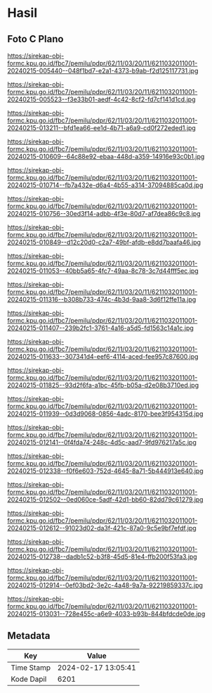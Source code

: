 # Hasil

## Foto C Plano

https://sirekap-obj-formc.kpu.go.id/fbc7/pemilu/pdpr/62/11/03/20/11/6211032011001-20240215-005440--048f1bd7-e2a1-4373-b9ab-f2d125117731.jpg

https://sirekap-obj-formc.kpu.go.id/fbc7/pemilu/pdpr/62/11/03/20/11/6211032011001-20240215-005523--f3e33b01-aedf-4c42-8cf2-fd7cf141d1cd.jpg

https://sirekap-obj-formc.kpu.go.id/fbc7/pemilu/pdpr/62/11/03/20/11/6211032011001-20240215-013211--bfd1ea66-ee1d-4b71-a6a9-cd0f272eded1.jpg

https://sirekap-obj-formc.kpu.go.id/fbc7/pemilu/pdpr/62/11/03/20/11/6211032011001-20240215-010609--64c88e92-ebaa-448d-a359-14916e93c0b1.jpg

https://sirekap-obj-formc.kpu.go.id/fbc7/pemilu/pdpr/62/11/03/20/11/6211032011001-20240215-010714--fb7a432e-d6a4-4b55-a314-37094885ca0d.jpg

https://sirekap-obj-formc.kpu.go.id/fbc7/pemilu/pdpr/62/11/03/20/11/6211032011001-20240215-010756--30ed3f14-adbb-4f3e-80d7-af7dea86c9c8.jpg

https://sirekap-obj-formc.kpu.go.id/fbc7/pemilu/pdpr/62/11/03/20/11/6211032011001-20240215-010849--d12c20d0-c2a7-49bf-afdb-e8dd7baafa46.jpg

https://sirekap-obj-formc.kpu.go.id/fbc7/pemilu/pdpr/62/11/03/20/11/6211032011001-20240215-011053--40bb5a65-4fc7-49aa-8c78-3c7d44fff5ec.jpg

https://sirekap-obj-formc.kpu.go.id/fbc7/pemilu/pdpr/62/11/03/20/11/6211032011001-20240215-011316--b308b733-474c-4b3d-9aa8-3d6f12ffe11a.jpg

https://sirekap-obj-formc.kpu.go.id/fbc7/pemilu/pdpr/62/11/03/20/11/6211032011001-20240215-011407--239b2fc1-3761-4a16-a5d5-fd1563c14a1c.jpg

https://sirekap-obj-formc.kpu.go.id/fbc7/pemilu/pdpr/62/11/03/20/11/6211032011001-20240215-011633--307341d4-eef6-4114-aced-fee957c87600.jpg

https://sirekap-obj-formc.kpu.go.id/fbc7/pemilu/pdpr/62/11/03/20/11/6211032011001-20240215-011825--93d2f6fa-a1bc-45fb-b05a-d2e08b3710ed.jpg

https://sirekap-obj-formc.kpu.go.id/fbc7/pemilu/pdpr/62/11/03/20/11/6211032011001-20240215-011939--0d3d9068-0856-4adc-8170-bee3f954315d.jpg

https://sirekap-obj-formc.kpu.go.id/fbc7/pemilu/pdpr/62/11/03/20/11/6211032011001-20240215-012141--0f4fda74-248c-4d5c-aad7-9fd976217a5c.jpg

https://sirekap-obj-formc.kpu.go.id/fbc7/pemilu/pdpr/62/11/03/20/11/6211032011001-20240215-012338--f0f6e603-752d-4645-8a71-5b444913e640.jpg

https://sirekap-obj-formc.kpu.go.id/fbc7/pemilu/pdpr/62/11/03/20/11/6211032011001-20240215-012502--0ed060ce-5adf-42d1-bb60-82dd79c61279.jpg

https://sirekap-obj-formc.kpu.go.id/fbc7/pemilu/pdpr/62/11/03/20/11/6211032011001-20240215-012612--91023d02-da3f-421c-87a0-9c5e9bf7efdf.jpg

https://sirekap-obj-formc.kpu.go.id/fbc7/pemilu/pdpr/62/11/03/20/11/6211032011001-20240215-012738--dadb1c52-b3f8-45d5-81e4-ffb200f53fa3.jpg

https://sirekap-obj-formc.kpu.go.id/fbc7/pemilu/pdpr/62/11/03/20/11/6211032011001-20240215-012914--0ef03bd2-3e2c-4a48-9a7a-92219859337c.jpg

https://sirekap-obj-formc.kpu.go.id/fbc7/pemilu/pdpr/62/11/03/20/11/6211032011001-20240215-013031--728e455c-a6e9-4033-b93b-844bfdcde0de.jpg


## Metadata

| Key        | Value               |
| ---------- | ------------------- |
| Time Stamp | 2024-02-17 13:05:41 |
| Kode Dapil | 6201                |



